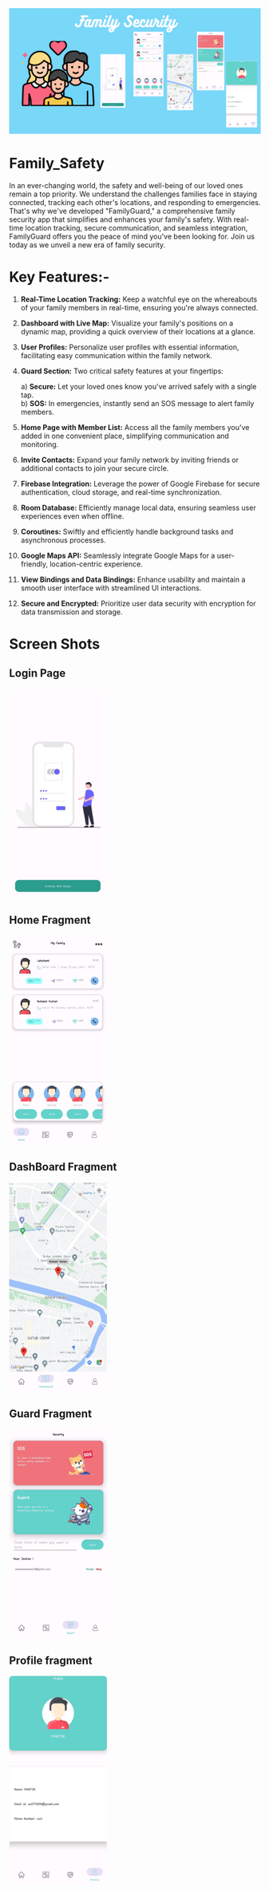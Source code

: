 <img src="ss/Your paragraph text.png">

# Family_Safety


In an ever-changing world, the safety and well-being of our loved ones remain a top priority. We understand the challenges families face in staying connected, tracking each other's locations, and responding to emergencies. That's why we've developed "FamilyGuard," a comprehensive family security app that simplifies and enhances your family's safety. With real-time location tracking, secure communication, and seamless integration, FamilyGuard offers you the peace of mind you've been looking for. Join us today as we unveil a new era of family security.


# Key Features:-

1. **Real-Time Location Tracking:** Keep a watchful eye on the whereabouts of your family members in real-time, ensuring you're always connected.

2. **Dashboard with Live Map:** Visualize your family's positions on a dynamic map, providing a quick overview of their locations at a glance.

3. **User Profiles:** Personalize user profiles with essential information, facilitating easy communication within the family network.

4. **Guard Section:** Two critical safety features at your fingertips:

    a) **Secure:** Let your loved ones know you've arrived safely with a single tap.<br>
    b) **SOS:** In emergencies, instantly send an SOS message to alert family members.

5. **Home Page with Member List:** Access all the family members you've added in one convenient place, simplifying communication and monitoring.

6. **Invite Contacts:** Expand your family network by inviting friends or additional contacts to join your secure circle.

7. **Firebase Integration:** Leverage the power of Google Firebase for secure authentication, cloud storage, and real-time synchronization.

8. **Room Database:** Efficiently manage local data, ensuring seamless user experiences even when offline.

9. **Coroutines:** Swiftly and efficiently handle background tasks and asynchronous processes.

10. **Google Maps API:** Seamlessly integrate Google Maps for a user-friendly, location-centric experience.

11. **View Bindings and Data Bindings:** Enhance usability and maintain a smooth user interface with streamlined UI interactions.

12. **Secure and Encrypted:** Prioritize user data security with encryption for data transmission and storage.



# Screen Shots
## Login Page 
<img src="ss/1.jpg" height = 420>

## Home Fragment
<img src="ss/2.jpg" height = 420>

## DashBoard Fragment
<img src="ss/3.jpg" height = 420>

## Guard Fragment
<img src="ss/4.jpg" height = 420>

## Profile fragment
<img src="ss/5.jpg" height = 420>

